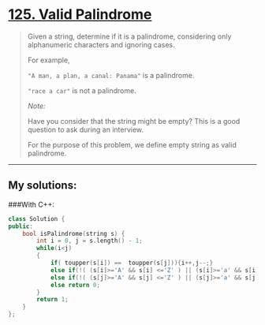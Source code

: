 [125. Valid Palindrome](https://leetcode.com/problems/valid-palindrome/)
=======================
>Given a string, determine if it is a palindrome, considering only alphanumeric characters and ignoring cases.
>
>For example,
>
>`"A man, a plan, a canal: Panama"` is a palindrome.
>
>`"race a car"` is not a palindrome.
>
>*Note:*
>
>Have you consider that the string might be empty? This is a good question to ask during an interview.
>
>For the purpose of this problem, we define empty string as valid palindrome. 

-----------
## My solutions:
###With C++:

```C++
class Solution {
public:
    bool isPalindrome(string s) {
        int i = 0, j = s.length() - 1;
        while(i<j)
        {
            if( toupper(s[i]) ==  toupper(s[j])){i++,j--;}
            else if(!( (s[i]>='A' && s[i] <='Z' ) || (s[i]>='a' && s[i] <='z') || (s[i]>='0' && s[i] <='9')))i++;
            else if(!( (s[j]>='A' && s[j] <='Z' ) || (s[j]>='a' && s[j] <='z') || (s[j]>='0' && s[j] <='9')))j--;
            else return 0;
        }
        return 1;
    }
};
```